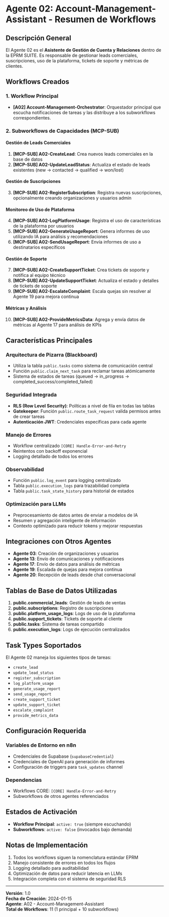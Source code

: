 # Agente 02: Account-Management-Assistant - Resumen de Workflows

## Descripción General

El Agente 02 es el **Asistente de Gestión de Cuenta y Relaciones** dentro de la EPRM SUITE. Es responsable de gestionar leads comerciales, suscripciones, uso de la plataforma, tickets de soporte y métricas de clientes.

## Workflows Creados

### 1. Workflow Principal
- **[A02] Account-Management-Orchestrator**: Orquestador principal que escucha notificaciones de tareas y las distribuye a los subworkflows correspondientes.

### 2. Subworkflows de Capacidades (MCP-SUB)

#### Gestión de Leads Comerciales
1. **[MCP-SUB] A02-CreateLead**: Crea nuevos leads comerciales en la base de datos
2. **[MCP-SUB] A02-UpdateLeadStatus**: Actualiza el estado de leads existentes (new → contacted → qualified → won/lost)

#### Gestión de Suscripciones
3. **[MCP-SUB] A02-RegisterSubscription**: Registra nuevas suscripciones, opcionalmente creando organizaciones y usuarios admin

#### Monitoreo de Uso de Plataforma
4. **[MCP-SUB] A02-LogPlatformUsage**: Registra el uso de características de la plataforma por usuarios
5. **[MCP-SUB] A02-GenerateUsageReport**: Genera informes de uso utilizando IA para análisis y recomendaciones
6. **[MCP-SUB] A02-SendUsageReport**: Envía informes de uso a destinatarios específicos

#### Gestión de Soporte
7. **[MCP-SUB] A02-CreateSupportTicket**: Crea tickets de soporte y notifica al equipo técnico
8. **[MCP-SUB] A02-UpdateSupportTicket**: Actualiza el estado y detalles de tickets de soporte
9. **[MCP-SUB] A02-EscalateComplaint**: Escala quejas sin resolver al Agente 19 para mejora continua

#### Métricas y Análisis
10. **[MCP-SUB] A02-ProvideMetricsData**: Agrega y envía datos de métricas al Agente 17 para análisis de KPIs

## Características Principales

### Arquitectura de Pizarra (Blackboard)
- Utiliza la tabla `public.tasks` como sistema de comunicación central
- Función `public.claim_next_task` para reclamar tareas atómicamente
- Sistema de estados de tareas (queued → in_progress → completed_success/completed_failed)

### Seguridad Integrada
- **RLS (Row Level Security)**: Políticas a nivel de fila en todas las tablas
- **Gatekeeper**: Función `public.route_task_request` valida permisos antes de crear tareas
- **Autenticación JWT**: Credenciales específicas para cada agente

### Manejo de Errores
- Workflow centralizado `[CORE] Handle-Error-and-Retry`
- Reintentos con backoff exponencial
- Logging detallado de todos los errores

### Observabilidad
- Función `public.log_event` para logging centralizado
- Tabla `public.execution_logs` para trazabilidad completa
- Tabla `public.task_state_history` para historial de estados

### Optimización para LLMs
- Preprocesamiento de datos antes de enviar a modelos de IA
- Resumen y agregación inteligente de información
- Contexto optimizado para reducir tokens y mejorar respuestas

## Integraciones con Otros Agentes

- **Agente 03**: Creación de organizaciones y usuarios
- **Agente 13**: Envío de comunicaciones y notificaciones
- **Agente 17**: Envío de datos para análisis de métricas
- **Agente 19**: Escalada de quejas para mejora continua
- **Agente 20**: Recepción de leads desde chat conversacional

## Tablas de Base de Datos Utilizadas

1. **public.commercial_leads**: Gestión de leads de ventas
2. **public.subscriptions**: Registro de suscripciones
3. **public.platform_usage_logs**: Logs de uso de la plataforma
4. **public.support_tickets**: Tickets de soporte al cliente
5. **public.tasks**: Sistema de tareas compartido
6. **public.execution_logs**: Logs de ejecución centralizados

## Task Types Soportados

El Agente 02 maneja los siguientes tipos de tareas:
- `create_lead`
- `update_lead_status`
- `register_subscription`
- `log_platform_usage`
- `generate_usage_report`
- `send_usage_report`
- `create_support_ticket`
- `update_support_ticket`
- `escalate_complaint`
- `provide_metrics_data`

## Configuración Requerida

### Variables de Entorno en n8n
- Credenciales de Supabase (`supabaseCredential`)
- Credenciales de OpenAI para generación de informes
- Configuración de triggers para `task_updates` channel

### Dependencias
- Workflows CORE: `[CORE] Handle-Error-and-Retry`
- Subworkflows de otros agentes referenciados

## Estados de Activación
- **Workflow Principal**: `active: true` (siempre escuchando)
- **Subworkflows**: `active: false` (invocados bajo demanda)

## Notas de Implementación

1. Todos los workflows siguen la nomenclatura estándar EPRM
2. Manejo consistente de errores en todos los flujos
3. Logging detallado para auditabilidad
4. Optimización de datos para reducir latencia en LLMs
5. Integración completa con el sistema de seguridad RLS

---

**Versión**: 1.0  
**Fecha de Creación**: 2024-01-15  
**Agente**: A02 - Account-Management-Assistant  
**Total de Workflows**: 11 (1 principal + 10 subworkflows)